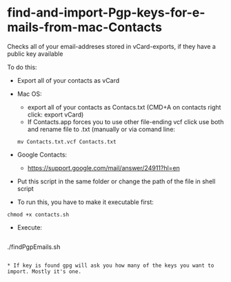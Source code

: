# find-and-import-Pgp-keys-for-e-mails-from-mac-Contacts

Checks all of your email-addreses stored in vCard-exports, if they have a public key available

To do this:

 * Export all of your contacts as vCard 
  * Mac OS:
    * export all of your contacts as Contacs.txt (CMD+A on contacts right click: export vCard)
    * If Contacts.app forces you to use other file-ending vcf click use both and rename file to .txt (manually or via comand line:
    ``` 
    mv Contacts.txt.vcf Contacts.txt 
    ```
  
  * Google Contacts:
    * https://support.google.com/mail/answer/24911?hl=en 
  

 * Put this script in the same folder or change the path of the file in shell script

 * To run this, you have to make it executable first: 
 ``` 
 chmod +x contacts.sh
 ```

 * Execute: 
   ```
 ./findPgpEmails.sh
  ```
  
* If key is found gpg will ask you how many of the keys you want to import. Mostly it's one.
